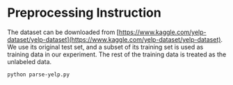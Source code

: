
# Preprocessing Instruction

The dataset can be downloaded from [https://www.kaggle.com/yelp-dataset/yelp-dataset](https://www.kaggle.com/yelp-dataset/yelp-dataset). We use its original test set, and a subset of its training set is used as training data in our experiment. The rest of the training data is treated as the unlabeled data. 


```
python parse-yelp.py
```

